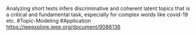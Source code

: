 Analyzing short texts infers discriminative and coherent latent topics that is a critical and fundamental task, especially for complex words like covid-19 etc.
#Topic-Modeling #Application 
https://ieeexplore.ieee.org/document/9086136